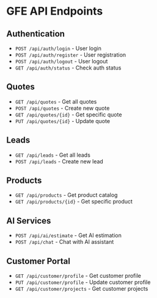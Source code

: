 # GFE API Endpoints

## Authentication
- `POST /api/auth/login` - User login
- `POST /api/auth/register` - User registration
- `POST /api/auth/logout` - User logout
- `GET /api/auth/status` - Check auth status

## Quotes
- `GET /api/quotes` - Get all quotes
- `POST /api/quotes` - Create new quote
- `GET /api/quotes/{id}` - Get specific quote
- `PUT /api/quotes/{id}` - Update quote

## Leads
- `GET /api/leads` - Get all leads
- `POST /api/leads` - Create new lead

## Products
- `GET /api/products` - Get product catalog
- `GET /api/products/{id}` - Get specific product

## AI Services
- `POST /api/ai/estimate` - Get AI estimation
- `POST /api/chat` - Chat with AI assistant

## Customer Portal
- `GET /api/customer/profile` - Get customer profile
- `PUT /api/customer/profile` - Update customer profile
- `GET /api/customer/projects` - Get customer projects
